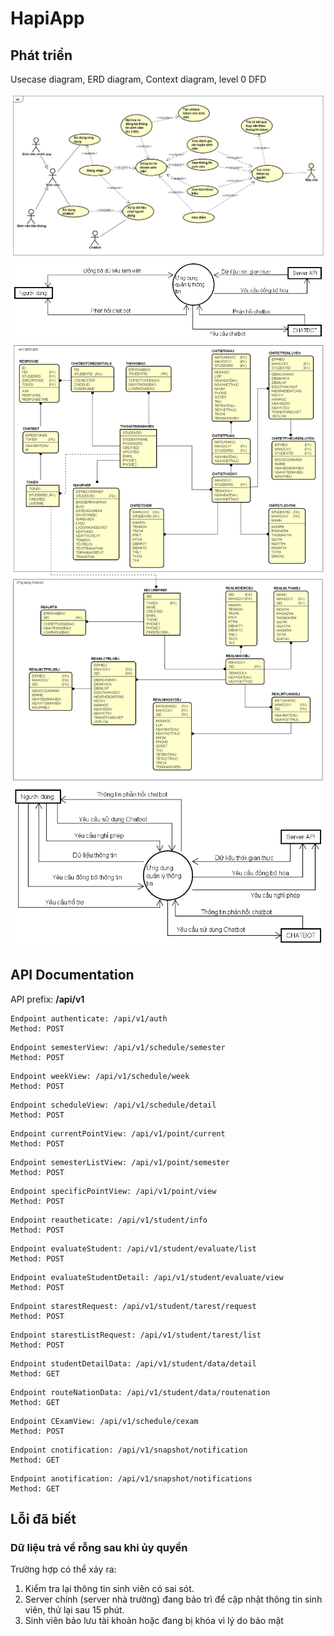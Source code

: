 # HapiApp
## Phát triển
Usecase diagram, ERD diagram, Context diagram, level 0 DFD
  
![usecase_diagram.png](https://github.com/lesongvi/HapiApp/raw/main/images/usecase_diagram.png)
![ContextDiagram.png](https://github.com/lesongvi/HapiApp/raw/main/images/ContextDiagram.png)
![ERD_diagram.png](https://github.com/lesongvi/HapiApp/raw/main/images/ERD_diagram.png)
![0.png](https://github.com/lesongvi/HapiApp/raw/main/images/0.png)

## API Documentation
API prefix: **/api/v1**
```
Endpoint authenticate: /api/v1/auth
Method: POST
```
```
Endpoint semesterView: /api/v1/schedule/semester
Method: POST
```
```
Endpoint weekView: /api/v1/schedule/week
Method: POST
```
```
Endpoint scheduleView: /api/v1/schedule/detail
Method: POST
```
```
Endpoint currentPointView: /api/v1/point/current
Method: POST
```
```
Endpoint semesterListView: /api/v1/point/semester
Method: POST
```
```
Endpoint specificPointView: /api/v1/point/view
Method: POST
```
```
Endpoint reautheticate: /api/v1/student/info
Method: POST
```
```
Endpoint evaluateStudent: /api/v1/student/evaluate/list
Method: POST
```
```
Endpoint evaluateStudentDetail: /api/v1/student/evaluate/view
Method: POST
```
```
Endpoint starestRequest: /api/v1/student/tarest/request
Method: POST
```
```
Endpoint starestListRequest: /api/v1/student/tarest/list
Method: POST
```
```
Endpoint studentDetailData: /api/v1/student/data/detail
Method: GET
```
```
Endpoint routeNationData: /api/v1/student/data/routenation
Method: GET
```
```
Endpoint CExamView: /api/v1/schedule/cexam
Method: POST
```
```
Endpoint cnotification: /api/v1/snapshot/notification
Method: GET
```
```
Endpoint anotification: /api/v1/snapshot/notifications
Method: GET
```

## Lỗi đã biết
### Dữ liệu trả về rỗng sau khi ủy quyền
Trường hợp có thể xảy ra:
1. Kiểm tra lại thông tin sinh viên có sai sót.
1. Server chính (server nhà trường) đang bảo trì để cập nhật thông tin sinh viên, thử lại sau 15 phút.
1. Sinh viên bảo lưu tài khoản hoặc đang bị khóa vì lý do bảo mật
